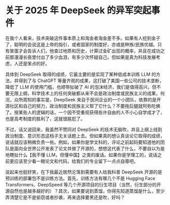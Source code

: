# 关于 2025 年 DeepSeek 的异军突起事件

在我个人看来，技术突破这件事本质上和淘金者淘金差不多。如果有人挖到金子了，聪明的会说这是上帝的指引，或者国家的制度好，亦或是种族/民族优越。只有笨蛋才会告诉人们，他查过地质和历史，计算过金矿出现的概率，并且在成功之前那漫漫长夜里付出了多少血泪，有多少次怀疑自己。但如果是真为科技发展考虑，人还是笨点的好。

具体到 DeepSeek 取得的成绩，它最主要的是实现了某种低成本训练 LLM 的方法，并得到了与 ChatGPT 等量齐观的成果，这打破了美国一些公司的技术垄断，降低了 LLM 的使用门槛，也顺带扯破了 AI 的泡沫经济，我们是值得高兴，但不要无限上纲，科学技术上的任何突破都从来不会是政治制度或民族主义的成果，何况，众所周知的事实是，DeepSeek 来自于民间企业的一个小团队，依靠的是开源社区和自己的努力，政治制度和民族主义帮了它什么？不要拖后腿就阿弥陀佛了。按某些人的逻辑的话，一个因不受重视获得些许自由的人不小心自学成才了，也是高考制度的胜利了，这就很尴尬了。

不过，话又说回来，我虽然不赞同对 DeepSeek 的技术无脑吹，并且上纲上线到政治制度、意识形态这档子无关话题上去。但如果真的想认真谈论它取得的成绩，说话就应该稍微负责一些。例如，如果你是学文科的，评论之前起码要知道他的团队是面向全世界公开发表了论文并做了开源的，想想这代表了什么，不要自以为是地瞎扯什么【我不懂 LLM，但懂中国】之类的废话。如果你是学理工的，说话之前更应该至少看一眼论文和代码，给我们的专业留下一点点自尊吧。

说起来也挺好笑，在下我最近居然沦落到需要有人给我科普 DeepSeek 开源的是预训练的部署包不是训练方法。首先，训练方法有哪几个不是 Hugging Face Transformers、DeepSpeed 等几个开源项目的衍生项目（当然，衍生部分的开源自然也是越多越好的）？其次，如果要说到蒸馏，你得先知道蒸馏是什么，至少弄清楚它是不是偷窃或者抄袭，再来选择要黑还是吹，好吗？
